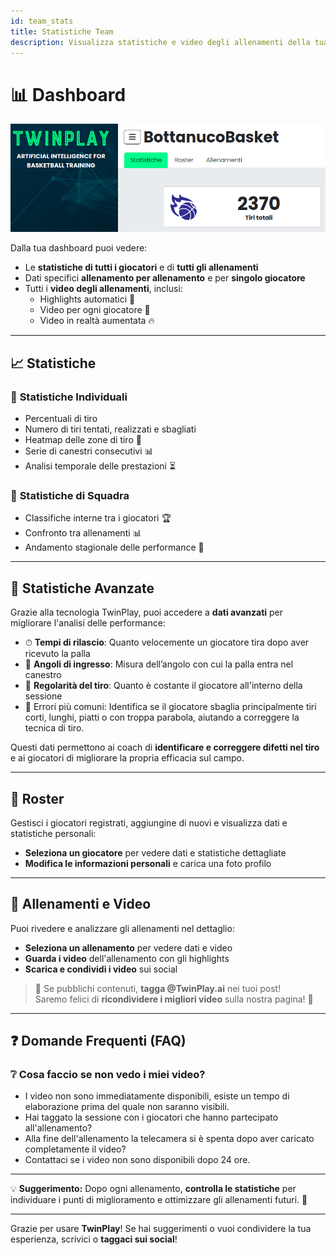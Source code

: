 ```yaml
---
id: team_stats
title: Statistiche Team
description: Visualizza statistiche e video degli allenamenti della tua squadra.
---
```


# 📊 Dashboard

![webapp-coach](/img/webapp-coach.png)

Dalla tua dashboard puoi vedere:
- Le **statistiche di tutti i giocatori** e di **tutti gli allenamenti**
- Dati specifici **allenamento per allenamento** e per **singolo giocatore**
- Tutti i **video degli allenamenti**, inclusi:
  - Highlights automatici 🎥  
  - Video per ogni giocatore 🏀  
  - Video in realtà aumentata 🔥  

---

## 📈 Statistiche

### 🏀 **Statistiche Individuali**
- Percentuali di tiro
- Numero di tiri tentati, realizzati e sbagliati
- Heatmap delle zone di tiro 📍
- Serie di canestri consecutivi 📊
- Analisi temporale delle prestazioni ⏳

### 📢 **Statistiche di Squadra**
- Classifiche interne tra i giocatori 🏆
- Confronto tra allenamenti 📊
- Andamento stagionale delle performance 📅

---

## 🚀 **Statistiche Avanzate**
Grazie alla tecnologia TwinPlay, puoi accedere a **dati avanzati** per migliorare l'analisi delle performance:

- ⏱ **Tempi di rilascio**: Quanto velocemente un giocatore tira dopo aver ricevuto la palla  
- 🎯 **Angoli di ingresso**: Misura dell’angolo con cui la palla entra nel canestro  
- 🔄 **Regolarità del tiro**: Quanto è costante il giocatore all'interno della sessione
- 🎯 Errori più comuni: Identifica se il giocatore sbaglia principalmente tiri corti, lunghi, piatti o con troppa parabola, aiutando a correggere la tecnica di tiro.

Questi dati permettono ai coach di **identificare e correggere difetti nel tiro** e ai giocatori di migliorare la propria efficacia sul campo.  

---

## 📌 Roster

Gestisci i giocatori registrati, aggiungine di nuovi e visualizza dati e statistiche personali:
- **Seleziona un giocatore** per vedere dati e statistiche dettagliate
- **Modifica le informazioni personali** e carica una foto profilo

---

## 🎥 Allenamenti e Video

Puoi rivedere e analizzare gli allenamenti nel dettaglio:
- **Seleziona un allenamento** per vedere dati e video
- **Guarda i video** dell'allenamento con gli highlights
- **Scarica e condividi i video** sui social

> 🎯 Se pubblichi contenuti, **tagga @TwinPlay.ai** nei tuoi post!  
> Saremo felici di **ricondividere i migliori video** sulla nostra pagina! 🚀  

---

## ❓ Domande Frequenti (FAQ)

### ❔ Cosa faccio se non vedo i miei video?
- I video non sono immediatamente disponibili, esiste un tempo di elaborazione prima del quale non saranno visibili.
- Hai taggato la sessione con i giocatori che hanno partecipato all'allenamento? 
- Alla fine dell'allenamento la telecamera si è spenta dopo aver caricato completamente il video? 
- Contattaci se i video non sono disponibili dopo 24 ore.


---

💡 **Suggerimento:** Dopo ogni allenamento, **controlla le statistiche** per individuare i punti di miglioramento e ottimizzare gli allenamenti futuri. 🚀

---

Grazie per usare **TwinPlay**!
Se hai suggerimenti o vuoi condividere la tua esperienza, scrivici o **taggaci sui social**!